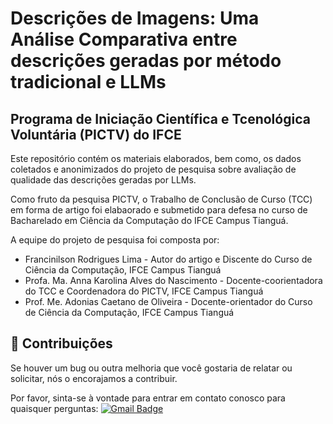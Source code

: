 # Descrições de Imagens: Uma Análise Comparativa entre descrições geradas por método tradicional e LLMs
## Programa de Iniciação Científica e Tcenológica Voluntária (PICTV) do IFCE 

Este repositório contém os materiais elaborados, bem como, os dados coletados e anonimizados do projeto de pesquisa sobre avaliação de qualidade das descrições geradas por LLMs.

Como fruto da pesquisa PICTV, o Trabalho de Conclusão de Curso (TCC) em forma de artigo foi elabaorado e submetido para defesa no curso de Bacharelado em Ciência da Computação do IFCE Campus Tianguá.

A equipe do projeto de pesquisa foi composta por:

* Francinilson Rodrigues Lima - Autor do artigo e Discente do Curso de Ciência da Computação, IFCE Campus Tianguá
* Profa. Ma. Anna Karolina Alves do Nascimento - Docente-coorientadora do TCC e Coordenadora do PICTV, IFCE Campus Tianguá
* Prof. Me. Adonias Caetano de Oliveira - Docente-orientador do Curso de Ciência da Computação, IFCE Campus Tianguá

</p>

## 👏 Contribuições

Se houver um bug ou outra melhoria que você gostaria de relatar ou solicitar, nós o encorajamos a contribuir.

Por favor, sinta-se à vontade para entrar em contato conosco para quaisquer perguntas: [![Gmail Badge](https://img.shields.io/badge/-adonias.oliveira@ifce.edu.br-c14438?style=flat-square&logo=Gmail&logoColor=white&link=mailto:adonias.oliveira@ifce.edu.br)](mailto:adonias.oliveira@ifce.edu.br )


